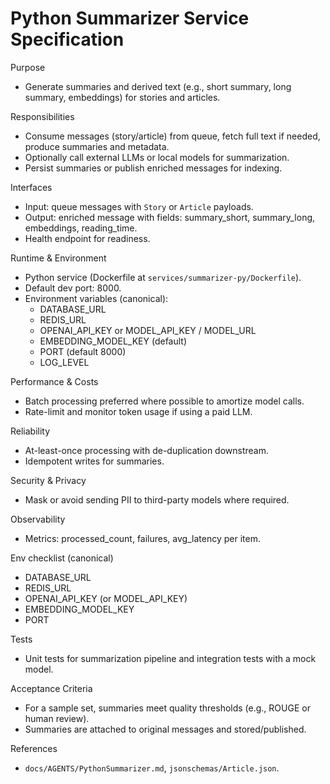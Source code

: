 # Python Summarizer Service Specification

Purpose

- Generate summaries and derived text (e.g., short summary, long summary, embeddings) for stories and articles.

Responsibilities

- Consume messages (story/article) from queue, fetch full text if needed, produce summaries and metadata.
- Optionally call external LLMs or local models for summarization.
- Persist summaries or publish enriched messages for indexing.

Interfaces

- Input: queue messages with `Story` or `Article` payloads.
- Output: enriched message with fields: summary_short, summary_long, embeddings, reading_time.
- Health endpoint for readiness.

Runtime & Environment

- Python service (Dockerfile at `services/summarizer-py/Dockerfile`).
- Default dev port: 8000.
- Environment variables (canonical):
  - DATABASE_URL
  - REDIS_URL
  - OPENAI_API_KEY or MODEL_API_KEY / MODEL_URL
  - EMBEDDING_MODEL_KEY (default)
  - PORT (default 8000)
  - LOG_LEVEL

Performance & Costs

- Batch processing preferred where possible to amortize model calls.
- Rate-limit and monitor token usage if using a paid LLM.

Reliability

- At-least-once processing with de-duplication downstream.
- Idempotent writes for summaries.

Security & Privacy

- Mask or avoid sending PII to third-party models where required.

Observability

- Metrics: processed_count, failures, avg_latency per item.

Env checklist (canonical)

- DATABASE_URL
- REDIS_URL
- OPENAI_API_KEY (or MODEL_API_KEY)
- EMBEDDING_MODEL_KEY
- PORT

Tests

- Unit tests for summarization pipeline and integration tests with a mock model.

Acceptance Criteria

- For a sample set, summaries meet quality thresholds (e.g., ROUGE or human review).
- Summaries are attached to original messages and stored/published.

References

- `docs/AGENTS/PythonSummarizer.md`, `jsonschemas/Article.json`.
